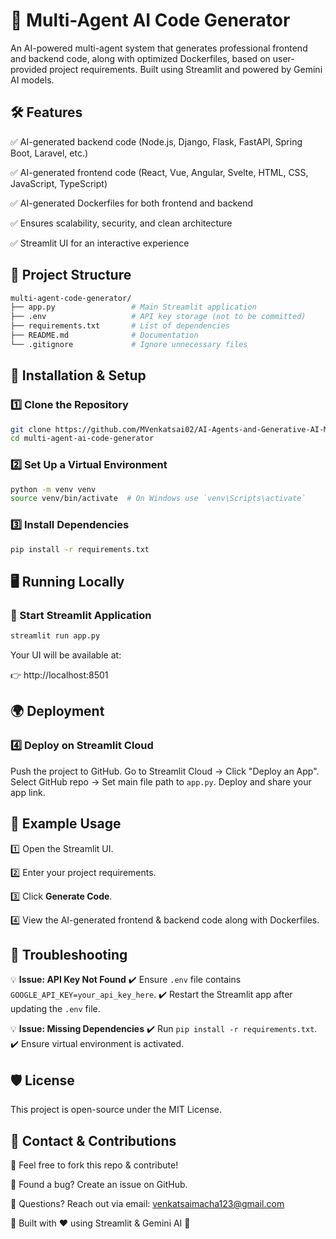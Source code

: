 # 🚀 Multi-Agent AI Code Generator

An AI-powered multi-agent system that generates professional frontend and backend code, along with optimized Dockerfiles, based on user-provided project requirements. Built using Streamlit and powered by Gemini AI models.


## 🛠️ Features

✅ AI-generated backend code (Node.js, Django, Flask, FastAPI, Spring Boot, Laravel, etc.) 

✅ AI-generated frontend code (React, Vue, Angular, Svelte, HTML, CSS, JavaScript, TypeScript) 

✅ AI-generated Dockerfiles for both frontend and backend 

✅ Ensures scalability, security, and clean architecture

✅ Streamlit UI for an interactive experience 

## 📂 Project Structure

```bash
multi-agent-code-generator/
├── app.py                 # Main Streamlit application
├── .env                   # API key storage (not to be committed)
├── requirements.txt       # List of dependencies
├── README.md              # Documentation
└── .gitignore             # Ignore unnecessary files
```

## 🚀 Installation & Setup

### 1️⃣ Clone the Repository

```bash
git clone https://github.com/MVenkatsai02/AI-Agents-and-Generative-AI-Models/tree/main/Agents/Full Stack
cd multi-agent-ai-code-generator
```

### 2️⃣ Set Up a Virtual Environment

```bash
python -m venv venv
source venv/bin/activate  # On Windows use `venv\Scripts\activate`
```

### 3️⃣ Install Dependencies

```bash
pip install -r requirements.txt
```

## 🖥️ Running Locally

### 🔹 Start Streamlit Application

```bash
streamlit run app.py
```

Your UI will be available at:

👉 http://localhost:8501

## 🌍 Deployment

### 4️⃣ Deploy on Streamlit Cloud

Push the project to GitHub.
Go to Streamlit Cloud → Click "Deploy an App".
Select GitHub repo → Set main file path to `app.py`.
Deploy and share your app link.

## 📌 Example Usage

1️⃣ Open the Streamlit UI.

2️⃣ Enter your project requirements.

3️⃣ Click **Generate Code**.

4️⃣ View the AI-generated frontend & backend code along with Dockerfiles.

## 🔧 Troubleshooting

💡 **Issue: API Key Not Found**
✔️ Ensure `.env` file contains `GOOGLE_API_KEY=your_api_key_here`.
✔️ Restart the Streamlit app after updating the `.env` file.

💡 **Issue: Missing Dependencies**
✔️ Run `pip install -r requirements.txt`.
✔️ Ensure virtual environment is activated.

## 🛡️ License

This project is open-source under the MIT License.

## 📩 Contact & Contributions

🔹 Feel free to fork this repo & contribute!

🔹 Found a bug? Create an issue on GitHub.

🔹 Questions? Reach out via email: venkatsaimacha123@gmail.com

🚀 Built with ❤️ using Streamlit & Gemini AI 🚀

